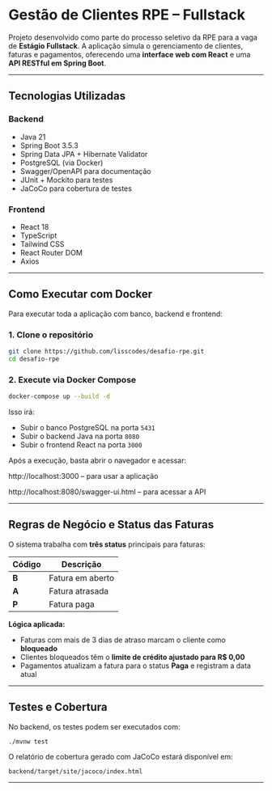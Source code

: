 # Gestão de Clientes RPE – Fullstack

Projeto desenvolvido como parte do processo seletivo da RPE para a vaga de **Estágio Fullstack**. A aplicação simula o gerenciamento de clientes, faturas e pagamentos, oferecendo uma **interface web com React** e uma **API RESTful em Spring Boot**.

---

## Tecnologias Utilizadas

### Backend

* Java 21
* Spring Boot 3.5.3
* Spring Data JPA + Hibernate Validator
* PostgreSQL (via Docker)
* Swagger/OpenAPI para documentação
* JUnit + Mockito para testes
* JaCoCo para cobertura de testes

### Frontend

* React 18
* TypeScript
* Tailwind CSS
* React Router DOM
* Axios

---

## Como Executar com Docker

Para executar toda a aplicação com banco, backend e frontend:

### 1. Clone o repositório

```bash
git clone https://github.com/lisscodes/desafio-rpe.git
cd desafio-rpe
```

### 2. Execute via Docker Compose

```bash
docker-compose up --build -d
```

Isso irá:

* Subir o banco PostgreSQL na porta `5431`
* Subir o backend Java na porta `8080`
* Subir o frontend React na porta `3000`

Após a execução, basta abrir o navegador e acessar:

http://localhost:3000 – para usar a aplicação

http://localhost:8080/swagger-ui.html – para acessar a API

---

## Regras de Negócio e Status das Faturas

O sistema trabalha com **três status** principais para faturas:

| Código | Descrição        |
| ------ | ---------------- |
| **B**  | Fatura em aberto |
| **A**  | Fatura atrasada  |
| **P**  | Fatura paga      |

**Lógica aplicada:**

* Faturas com mais de 3 dias de atraso marcam o cliente como **bloqueado**
* Clientes bloqueados têm o **limite de crédito ajustado para R\$ 0,00**
* Pagamentos atualizam a fatura para o status **Paga** e registram a data atual

---


## Testes e Cobertura

No backend, os testes podem ser executados com:

```bash
./mvnw test
```

O relatório de cobertura gerado com JaCoCo estará disponível em:

```
backend/target/site/jacoco/index.html
```

---
